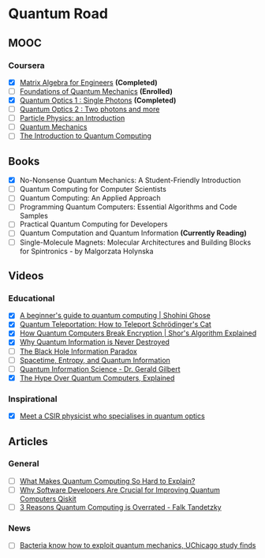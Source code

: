 # Quantum Road

## MOOC

### Coursera

- [x] [Matrix Algebra for Engineers](https://www.coursera.org/learn/matrix-algebra-engineers) **(Completed)**
- [ ] [Foundations of Quantum Mechanics](https://www.coursera.org/learn/foundations-quantum-mechanics) **(Enrolled)**
- [x] [Quantum Optics 1 : Single Photons](https://www.coursera.org/learn/quantum-optics-single-photon) **(Completed)**
- [ ] [Quantum Optics 2 : Two photons and more](https://www.coursera.org/learn/quantum-optics-two-photons)
- [ ] [Particle Physics: an Introduction](https://www.coursera.org/learn/particle-physics)
- [ ] [Quantum Mechanics](https://www.coursera.org/learn/quantum-mechanics)
- [ ] [The Introduction to Quantum Computing](https://www.coursera.org/learn/quantum-computing-algorithms)

## Books

- [x] No-Nonsense Quantum Mechanics: A Student-Friendly Introduction
- [ ] Quantum Computing for Computer Scientists
- [ ] Quantum Computing: An Applied Approach
- [ ] Programming Quantum Computers: Essential Algorithms and Code Samples
- [ ] Practical Quantum Computing for Developers
- [ ] Quantum Computation and Quantum Information **(Currently Reading)**
- [ ] Single-Molecule Magnets: Molecular Architectures and Building Blocks for Spintronics - by Malgorzata Holynska

## Videos

### Educational

- [x] [A beginner's guide to quantum computing | Shohini Ghose](https://www.youtube.com/watch?v=QuR969uMICM)
- [x] [Quantum Teleportation: How to Teleport Schrödinger's Cat](https://www.youtube.com/watch?v=DxQK1WDYI_k)
- [x] [How Quantum Computers Break Encryption | Shor's Algorithm Explained](https://www.youtube.com/watch?v=lvTqbM5Dq4Q)
- [x] [Why Quantum Information is Never Destroyed](https://www.youtube.com/watch?v=HF-9Dy6iB_4)
- [ ] [The Black Hole Information Paradox](https://www.youtube.com/watch?v=9XkHBmE-N34)
- [ ] [Spacetime, Entropy, and Quantum Information](https://www.youtube.com/watch?v=x3qGycr2uYk)
- [ ] [Quantum Information Science - Dr. Gerald Gilbert](https://www.youtube.com/watch?v=pJ3kpCLbP38)
- [x] [The Hype Over Quantum Computers, Explained](https://www.youtube.com/watch?v=u1XXjWr5frE)

### Inspirational

- [x] [Meet a CSIR physicist who specialises in quantum optics](https://www.youtube.com/watch?v=8qEsLAzPNgU)

## Articles

### General

- [ ] [What Makes Quantum Computing So Hard to Explain?](https://www.quantamagazine.org/why-is-quantum-computing-so-hard-to-explain-20210608/)
- [ ] [Why Software Developers Are Crucial for Improving Quantum Computers Qiskit](https://medium.com/qiskit/why-software-developers-are-crucial-for-improving-quantum-computers-304b29481d02)
- [ ] [3 Reasons Quantum Computing is Overrated - Falk Tandetzky](https://medium.com/twodigits/3-reasons-quantum-computing-is-overrated-9d87d11aa248)

### News

- [ ] [Bacteria know how to exploit quantum mechanics, UChicago study finds](https://news.uchicago.edu/story/bacteria-know-how-exploit-quantum-mechanics-uchicago-study-finds)
